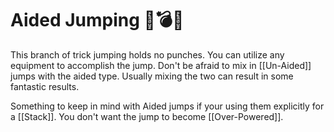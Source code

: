 # Aided Jumping 🧨💣💥

This branch of trick jumping holds no punches. You can utilize any equipment to accomplish the jump. Don't be afraid to mix in [[Un-Aided]] jumps with the aided type. Usually mixing the two can result in some fantastic results. 

Something to keep in mind with Aided jumps if your using them explicitly for a [[Stack]]. You don't want the jump to become [[Over-Powered]].

